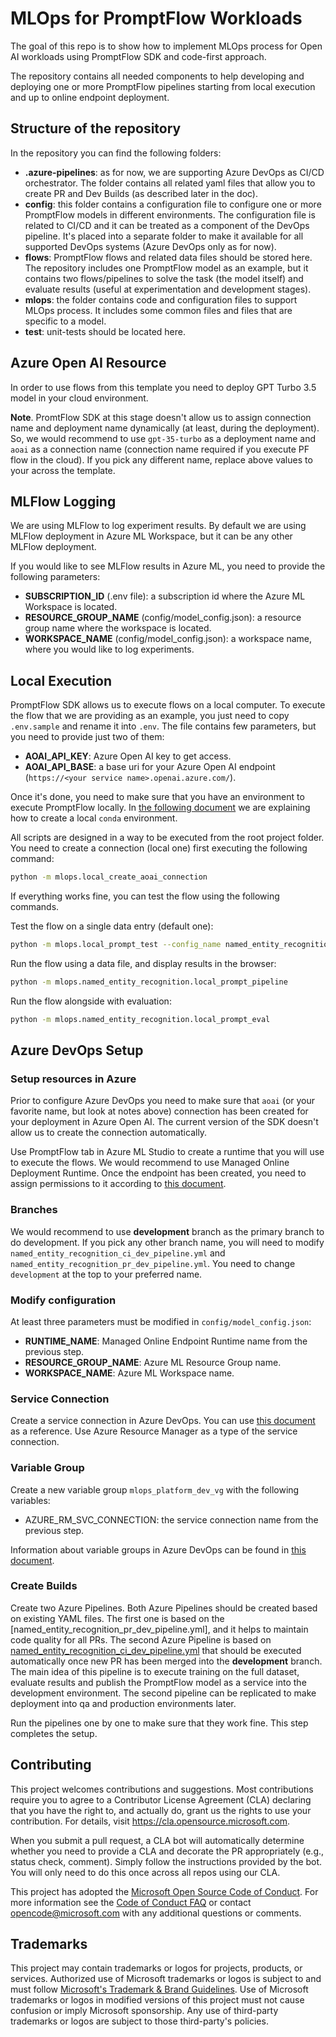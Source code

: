 # MLOps for PromptFlow Workloads

The goal of this repo is to show how to implement MLOps process for Open AI workloads using PromptFlow SDK and code-first approach.

The repository contains all needed components to help developing and deploying one or more PromptFlow pipelines starting from local execution and up to online endpoint deployment.

## Structure of the repository

In the repository you can find the following folders:

- **.azure-pipelines**: as for now, we are supporting Azure DevOps as CI/CD orchestrator. The folder contains all related yaml files that allow you to create PR and Dev Builds (as described later in the doc).
- **config**: this folder contains a configuration file to configure one or more PromptFlow models in different environments. The configuration file is related to CI/CD and it can be treated as a component of the DevOps pipeline. It's placed into a separate folder to make it available for all supported DevOps systems (Azure DevOps only as for now).
- **flows**: PromptFlow flows and related data files should be stored here. The repository includes one PromptFlow model as an example, but it contains two flows/pipelines to solve the task (the model itself) and evaluate results (useful at experimentation and development stages).
- **mlops**: the folder contains code and configuration files to support MLOps process. It includes some common files and files that are specific to a model.
- **test**: unit-tests should be located here.

## Azure Open AI Resource

In order to use flows from this template you need to deploy GPT Turbo 3.5 model in your cloud environment.

**Note**. PromtFlow SDK at this stage doesn't allow us to assign connection name and deployment name dynamically (at least, during the deployment). So, we would recommend to use `gpt-35-turbo` as a deployment name and `aoai` as a connection name (connection name required if you execute PF flow in the cloud). If you pick any different name, replace above values to your across the template.

## MLFlow Logging

We are using MLFlow to log experiment results. By default we are using MLFlow deployment in Azure ML Workspace, but it can be any other MLFlow deployment.

If you would like to see MLFlow results in Azure ML, you need to provide the following parameters:

- **SUBSCRIPTION_ID** (.env file): a subscription id where the Azure ML Workspace is located.
- **RESOURCE_GROUP_NAME** (config/model_config.json): a resource group name where the workspace is located.
- **WORKSPACE_NAME** (config/model_config.json): a workspace name, where you would like to log experiments.

## Local Execution

PromptFlow SDK allows us to execute flows on a local computer. To execute the flow that we are providing as an example, you just need to copy `.env.sample` and rename it into `.env`. The file contains few parameters, but you need to provide just two of them:

- **AOAI_API_KEY**: Azure Open AI key to get access.
- **AOAI_API_BASE**: a base uri for your Azure Open AI endpoint (`https://<your service name>.openai.azure.com/`).

Once it's done, you need to make sure that you have an environment to execute PromptFlow locally. In [the following document](conda_environment.md) we are explaining how to create a local `conda` environment.

All scripts are designed in a way to be executed from the root project folder. You need to create a connection (local one) first executing the following command:

```bash
python -m mlops.local_create_aoai_connection
```

If everything works fine, you can test the flow using the following commands.

Test the flow on a single data entry (default one):

```bash
python -m mlops.local_prompt_test --config_name named_entity_recognition --environment_name pr
```

Run the flow  using a data file, and display results in the browser:

```bash
python -m mlops.named_entity_recognition.local_prompt_pipeline
```

Run the flow alongside with evaluation:

```bash
python -m mlops.named_entity_recognition.local_prompt_eval
```

## Azure DevOps Setup

### Setup resources in Azure

Prior to configure Azure DevOps you need to make sure that `aoai` (or your favorite name, but look at notes above) connection has been created for your deployment in Azure Open AI. The current version of the SDK doesn't allow us to create the connection automatically.

Use PromptFlow tab in Azure ML Studio to create a runtime that you will use to execute the flows. We would recommend to use Managed Online Deployment Runtime. Once the endpoint has been created, you need to assign permissions to it according to [this document](https://learn.microsoft.com/en-ca/azure/machine-learning/prompt-flow/how-to-deploy-for-real-time-inference?view=azureml-api-2#grant-permissions-to-the-endpoint).

### Branches

We would recommend to use **development** branch as the primary branch to do development. If you pick any other branch name, you will need to modify `named_entity_recognition_ci_dev_pipeline.yml` and `named_entity_recognition_pr_dev_pipeline.yml`. You need to change `development` at the top to your preferred name.

### Modify configuration

At least three parameters must be modified in `config/model_config.json`:

- **RUNTIME_NAME**: Managed Online Endpoint Runtime name from the previous step.
- **RESOURCE_GROUP_NAME**: Azure ML Resource Group name.
- **WORKSPACE_NAME**: Azure ML Workspace name.

### Service Connection

Create a service connection in Azure DevOps. You can use [this document](https://learn.microsoft.com/en-us/azure/devops/pipelines/library/service-endpoints?view=azure-devops&tabs=yaml) as a reference. Use Azure Resource Manager as a type of the service connection.

### Variable Group

Create a new variable group `mlops_platform_dev_vg` with the following variables:

- AZURE_RM_SVC_CONNECTION: the service connection name from the previous step.

Information about variable groups in Azure DevOps can be found in [this document](https://learn.microsoft.com/en-us/azure/devops/pipelines/library/variable-groups?view=azure-devops&tabs=classic).

### Create Builds

Create two Azure Pipelines. Both Azure Pipelines should be created based on existing YAML files. The first one is based on the [named_entity_recognition_pr_dev_pipeline.yml], and it helps to maintain code quality for all PRs. The second Azure Pipeline is based on [named_entity_recognition_ci_dev_pipeline.yml](../devops/pipeline/ci_dev_pipeline.yml) that should be executed automatically once new PR has been merged into the **development** branch. The main idea of this pipeline is to execute training on the full dataset, evaluate results and publish the PromptFlow model as a service into the development environment. The second pipeline can be replicated to make deployment into qa and production environments later.

Run the pipelines one by one to make sure that they work fine. This step completes the setup.

## Contributing

This project welcomes contributions and suggestions.  Most contributions require you to agree to a
Contributor License Agreement (CLA) declaring that you have the right to, and actually do, grant us
the rights to use your contribution. For details, visit https://cla.opensource.microsoft.com.

When you submit a pull request, a CLA bot will automatically determine whether you need to provide
a CLA and decorate the PR appropriately (e.g., status check, comment). Simply follow the instructions
provided by the bot. You will only need to do this once across all repos using our CLA.

This project has adopted the [Microsoft Open Source Code of Conduct](https://opensource.microsoft.com/codeofconduct/).
For more information see the [Code of Conduct FAQ](https://opensource.microsoft.com/codeofconduct/faq/) or
contact [opencode@microsoft.com](mailto:opencode@microsoft.com) with any additional questions or comments.

## Trademarks

This project may contain trademarks or logos for projects, products, or services. Authorized use of Microsoft 
trademarks or logos is subject to and must follow 
[Microsoft's Trademark & Brand Guidelines](https://www.microsoft.com/en-us/legal/intellectualproperty/trademarks/usage/general).
Use of Microsoft trademarks or logos in modified versions of this project must not cause confusion or imply Microsoft sponsorship.
Any use of third-party trademarks or logos are subject to those third-party's policies.
